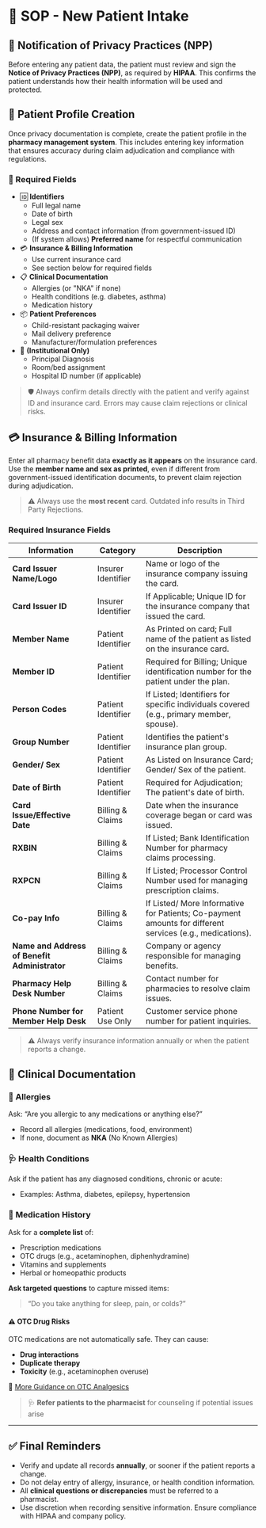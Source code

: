 # 🔁 SOP - New Patient Intake

## 📜 Notification of Privacy Practices (NPP)

Before entering any patient data, the patient must review and sign the **Notice of Privacy Practices (NPP)**, as required by **HIPAA**. This confirms the patient understands how their health information will be used and protected.

## 👤 Patient Profile Creation

Once privacy documentation is complete, create the patient profile in the **pharmacy management system**. This includes entering key information that ensures accuracy during claim adjudication and compliance with regulations.

### 🔑 Required Fields

- 🆔 **Identifiers**
  - Full legal name  
  - Date of birth  
  - Legal sex  
  - Address and contact information (from government-issued ID)
  - (If system allows) **Preferred name** for respectful communication
- 💳 **Insurance & Billing Information**
  - Use current insurance card  
  - See section below for required fields
- 📋 **Clinical Documentation**
  - Allergies (or "NKA" if none)  
  - Health conditions (e.g. diabetes, asthma)  
  - Medication history
- 📦 **Patient Preferences**
  - Child-resistant packaging waiver  
  - Mail delivery preference  
  - Manufacturer/formulation preferences  
- 🏥 **(Institutional Only)**
  - Principal Diagnosis
  - Room/bed assignment
  - Hospital ID number (if applicable)

> 🛡️ Always confirm details directly with the patient and verify against ID and insurance card. Errors may cause claim rejections or clinical risks.

## 💳 Insurance & Billing Information

Enter all pharmacy benefit data **exactly as it appears** on the insurance card. Use the **member name and sex as printed**, even if different from government-issued identification documents, to prevent claim rejection during adjudication.

> ⚠️ Always use the **most recent** card. Outdated info results in Third Party Rejections.

### Required Insurance Fields

| Information | Category | Description |
|-------------|----------|-------------|
| **Card Issuer Name/Logo** | Insurer Identifier | Name or logo of the insurance company issuing the card. |
| **Card Issuer ID** | Insurer Identifier | If Applicable; Unique ID for the insurance company that issued the card. |
| **Member Name** | Patient Identifier | As Printed on card; Full name of the patient as listed on the insurance card. |
| **Member ID** | Patient Identifier | Required for Billing; Unique identification number for the patient under the plan. |
| **Person Codes** | Patient Identifier | If Listed; Identifiers for specific individuals covered (e.g., primary member, spouse). |
| **Group Number** | Patient Identifier | Identifies the patient's insurance plan group. |
| **Gender/ Sex** | Patient Identifier | As Listed on Insurance Card; Gender/ Sex of the patient. |
| **Date of Birth** | Patient Identifier | Required for Adjudication; The patient's date of birth. |
| **Card Issue/Effective Date** | Billing & Claims | Date when the insurance coverage began or card was issued. |
| **RXBIN** | Billing & Claims | If Listed; Bank Identification Number for pharmacy claims processing. |
| **RXPCN** | Billing & Claims | If Listed; Processor Control Number used for managing prescription claims. |
| **Co-pay Info** | Billing & Claims | If Listed/ More Informative for Patients; Co-payment amounts for different services (e.g., medications). |
| **Name and Address of Benefit Administrator** | Billing & Claims | Company or agency responsible for managing benefits. |
| **Pharmacy Help Desk Number** | Billing & Claims  | Contact number for pharmacies to resolve claim issues. |
| **Phone Number for Member Help Desk** | Patient Use Only | Customer service phone number for patient inquiries. |

> ⚠️ Always verify insurance information annually or when the patient reports a change.

## 🧾 Clinical Documentation

### 🧪 Allergies

Ask: “Are you allergic to any medications or anything else?”

- Record all allergies (medications, food, environment)
- If none, document as **NKA** (No Known Allergies)

### 🩺 Health Conditions

Ask if the patient has any diagnosed conditions, chronic or acute:

- Examples: Asthma, diabetes, epilepsy, hypertension

### 💊 Medication History

Ask for a **complete list** of:

- Prescription medications
- OTC drugs (e.g., acetaminophen, diphenhydramine)
- Vitamins and supplements
- Herbal or homeopathic products

**Ask targeted questions** to capture missed items:  
> “Do you take anything for sleep, pain, or colds?”

#### ⚠️ OTC Drug Risks

OTC medications are not automatically safe. They can cause:

- **Drug interactions**
- **Duplicate therapy**
- **Toxicity** (e.g., acetaminophen overuse)

🔗 [More Guidance on OTC Analgesics](./Prescriptions/i_otc_analgesics.md)

> 🩺 **Refer patients to the pharmacist** for counseling if potential issues arise  

---

## ✅ Final Reminders

- Verify and update all records **annually**, or sooner if the patient reports a change.
- Do not delay entry of allergy, insurance, or health condition information.
- All **clinical questions or discrepancies** must be referred to a pharmacist.
- Use discretion when recording sensitive information. Ensure compliance with HIPAA and company policy.
